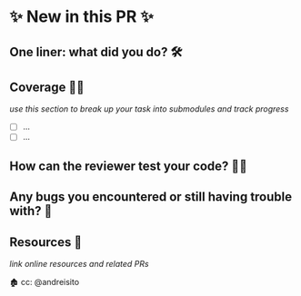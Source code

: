 # ✨ New in this PR ✨

## One liner: what did you do? 🛠

## Coverage 🙆‍♀️

_use this section to break up your task into submodules and track progress_

- [ ] ...
- [ ] ...

## How can the reviewer test your code? 👩‍💻

## Any bugs you encountered or still having trouble with? 🐛

## Resources 📔

_link online resources and related PRs_

🏚 cc: @andreisito
